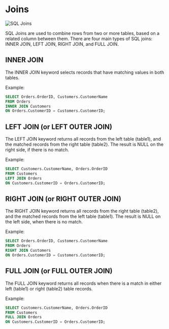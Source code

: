 # Joins
![SQL Joins](https://user-images.githubusercontent.com/36210723/168467385-257b457e-fcf3-4173-b0e4-2f5760e584db.jpg)


SQL Joins are used to combine rows from two or more tables, based on a related column between them. There are four main types of SQL joins: INNER JOIN, LEFT JOIN, RIGHT JOIN, and FULL JOIN.

## INNER JOIN

The INNER JOIN keyword selects records that have matching values in both tables.

Example:

```sql
SELECT Orders.OrderID, Customers.CustomerName
FROM Orders
INNER JOIN Customers
ON Orders.CustomerID = Customers.CustomerID;
```

## LEFT JOIN (or LEFT OUTER JOIN)
The LEFT JOIN keyword returns all records from the left table (table1), and the matched records from the right table (table2). The result is NULL on the right side, if there is no match.

Example:
```sql
SELECT Customers.CustomerName, Orders.OrderID
FROM Customers
LEFT JOIN Orders
ON Customers.CustomerID = Orders.CustomerID;
```

## RIGHT JOIN (or RIGHT OUTER JOIN)
The RIGHT JOIN keyword returns all records from the right table (table2), and the matched records from the left table (table1). The result is NULL on the left side, when there is no match.

Example:
```sql
SELECT Orders.OrderID, Customers.CustomerName
FROM Orders
RIGHT JOIN Customers
ON Orders.CustomerID = Customers.CustomerID;
```

## FULL JOIN (or FULL OUTER JOIN)
The FULL JOIN keyword returns all records when there is a match in either left (table1) or right (table2) table records.

Example:
```sql
SELECT Customers.CustomerName, Orders.OrderID
FROM Customers
FULL JOIN Orders
ON Customers.CustomerID = Orders.CustomerID;
```

